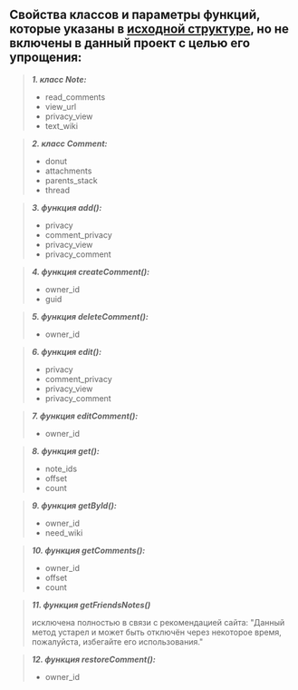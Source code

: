 ## Свойства классов и параметры функций, которые указаны в [исходной структуре](https://dev.vk.com/method/notes), но не включены в данный проект с целью его упрощения:

> **_1. класс Note:_**
> 
> - read_comments
> - view_url
> - privacy_view
> - text_wiki

> **_2. класс Comment:_**
>
> - donut
> - attachments
> - parents_stack
> - thread

> **_3. функция add():_**
>
> - privacy
> - comment_privacy
> - privacy_view
> - privacy_comment

> **_4. функция createComment():_**
>
> - owner_id
> - guid

> **_5. функция deleteComment():_**
>
> - owner_id

> **_6. функция edit():_**
>
> - privacy
> - comment_privacy
> - privacy_view
> - privacy_comment

> **_7. функция editComment():_**
>
> - owner_id

> **_8. функция get():_**
>
> - note_ids
> - offset
> - count

> **_9. функция getById():_**
>
> - owner_id
> - need_wiki

> **_10. функция getComments():_**
>
> - owner_id
> - offset
> - count

> **_11. функция getFriendsNotes()_**
>
> исключена полностью в связи с рекомендацией сайта:
> "Данный метод устарел и может быть отключён через некоторое время, пожалуйста, избегайте его использования."

> **_12. функция restoreComment():_**
>
> - owner_id